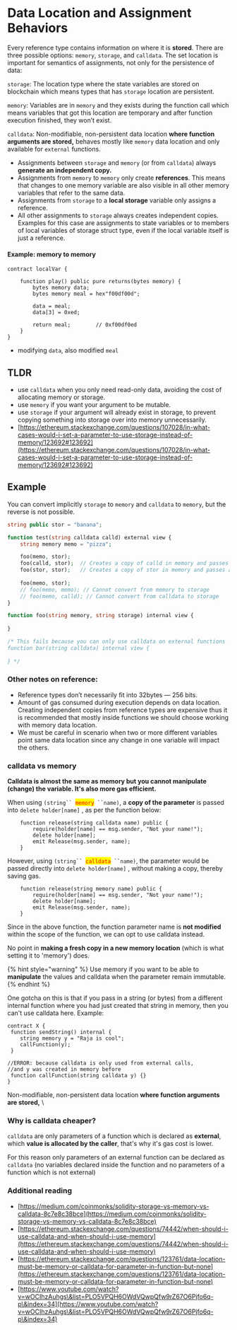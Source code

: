 # Data Location and Assignment Behaviors

Every reference type contains information on where it is **stored**. There are three possible options: `memory`, `storage`, and `calldata`. The set location is important for semantics of assignments, not only for the persistence of data:

`storage`: The location type where the state variables are stored on blockchain which means types that has `storage` location are persistent.

`memory`: Variables are in `memory` and they exists during the function call which means variables that got this location are temporary and after function execution finished, they won’t exist.

`calldata`: Non-modifiable, non-persistent data location **where function arguments are stored,** behaves mostly like `memory` data location and only available for `external` functions.&#x20;

* Assignments between `storage` and `memory` (or from `calldata`) always **generate an independent copy.**
* Assignments from `memory` to `memory` only create **references**. This means that changes to one memory variable are also visible in all other memory variables that refer to the same data.
* Assignments from `storage` to a **local storage** variable only assigns a reference.
* All other assignments to `storage` always creates independent copies. Examples for this case are assignments to state variables or to members of local variables of storage struct type, even if the local variable itself is just a reference.

#### Example: memory to memory

```solidity
contract localVar {

    function play() public pure returns(bytes memory) {
        bytes memory data;
        bytes memory meal = hex"f00df00d";

        data = meal;
        data[3] = 0xed;

        return meal;        // 0xf00df0ed
    }
}
```

* modifying `data`, also modified `meal`

## TLDR

* use `calldata` when you only need read-only data, avoiding the cost of allocating memory or storage.
* use `memory` if you want your argument to be mutable.
* use `storage` if your argument will already exist in storage, to prevent copying something into storage over into memory unnecessarily.
* [https://ethereum.stackexchange.com/questions/107028/in-what-cases-would-i-set-a-parameter-to-use-storage-instead-of-memory/123692#123692](https://ethereum.stackexchange.com/questions/107028/in-what-cases-would-i-set-a-parameter-to-use-storage-instead-of-memory/123692#123692)

## Example

You can convert implicitly `storage` to `memory` and `calldata` to `memory`, but the reverse is not possible.

```php
string public stor = "banana";

function test(string calldata calld) external view {
    string memory memo = "pizza";

    foo(memo, stor);
    foo(calld, stor);  // Creates a copy of calld in memory and passes as parameter
    foo(stor, stor);   // Creates a copy of stor in memory and passes as parameter
    
    foo(memo, stor);
    // foo(memo, memo); // Cannot convert from memory to storage
    // foo(memo, calld); // Cannot convert from calldata to storage
}

function foo(string memory, string storage) internal view {
    
}

/* This fails because you can only use calldata on external functions
function bar(string calldata) internal view {
    
} */
```

### Other notes on reference:

* Reference types don’t necessarily fit into 32bytes — 256 bits.
* Amount of gas consumed during execution depends on data location. Creating independent copies from reference types are expensive thus it is recommended that mostly inside functions we should choose working with memory data location.
* We must be careful in scenario when two or more different variables point same data location since any change in one variable will impact the others.

### calldata vs memory

**Calldata is almost the same as memory but you cannot manipulate (change) the variable. It's also more gas efficient.**

When using `(string`` `<mark style="color:red;">`memory`</mark>` ``name)`, a **copy of the parameter** is passed into `delete holder[name]` , as per the function below:

```solidity
    function release(string calldata name) public {
        require(holder[name] == msg.sender, "Not your name!");
        delete holder[name];
        emit Release(msg.sender, name);
    }
```

However, using `(string`` `<mark style="color:red;">`calldata`</mark>` ``name)`, the parameter would be passed directly into `delete holder[name]` , without making a copy, thereby saving gas.

```solidity
    function release(string memory name) public {
        require(holder[name] == msg.sender, "Not your name!");
        delete holder[name];
        emit Release(msg.sender, name);
    }
```

Since in the above function, the function parameter name is **not modified** within the scope of the function, we can opt to use calldata instead.&#x20;

No point in **making a fresh copy in a new memory location** (which is what setting it to 'memory') does.

{% hint style="warning" %}
Use memory if you want to be able to **manipulate** the values and calldata when the parameter remain immutable.
{% endhint %}

One gotcha on this is that if you pass in a string (or bytes) from a different internal function where you had just created that string in memory, then you can't use calldata here. Example:

```solidity
contract X {
 function sendString() internal {
    string memory y = "Raja is cool";
    callFunction(y);
 }

//ERROR: because calldata is only used from external calls, 
//and y was created in memory before
 function callFunction(string calldata y) {}  
}
```

Non-modifiable, non-persistent data location **where function arguments are stored,** \


### Why is calldata cheaper?

`calldata` are only parameters of a function which is declared as **external**, which **value is allocated by the caller**, that's why it's gas cost is lower.&#x20;

For this reason only parameters of an external function can be declared as `calldata` (no variables declared inside the function and no parameters of a function which is not external)



### Additional reading

* [https://medium.com/coinmonks/solidity-storage-vs-memory-vs-calldata-8c7e8c38bce](https://medium.com/coinmonks/solidity-storage-vs-memory-vs-calldata-8c7e8c38bce)
* [https://ethereum.stackexchange.com/questions/74442/when-should-i-use-calldata-and-when-should-i-use-memory](https://ethereum.stackexchange.com/questions/74442/when-should-i-use-calldata-and-when-should-i-use-memory)
* [https://ethereum.stackexchange.com/questions/123761/data-location-must-be-memory-or-calldata-for-parameter-in-function-but-none](https://ethereum.stackexchange.com/questions/123761/data-location-must-be-memory-or-calldata-for-parameter-in-function-but-none)
* [https://www.youtube.com/watch?v=wOCIhzAuhgs\&list=PLO5VPQH6OWdVQwpQfw9rZ67O6Pjfo6q-p\&index=34](https://www.youtube.com/watch?v=wOCIhzAuhgs\&list=PLO5VPQH6OWdVQwpQfw9rZ67O6Pjfo6q-p\&index=34)
